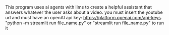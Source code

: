 This program uses ai agents with llms to create a helpful assistant that answers whatever the user asks about a video.
you must insert the youtube url and must have an openAI api key: https://platform.openai.com/api-keys.
"python -m streamlit run file_name.py" or "streamlit run file_name.py" to run it
